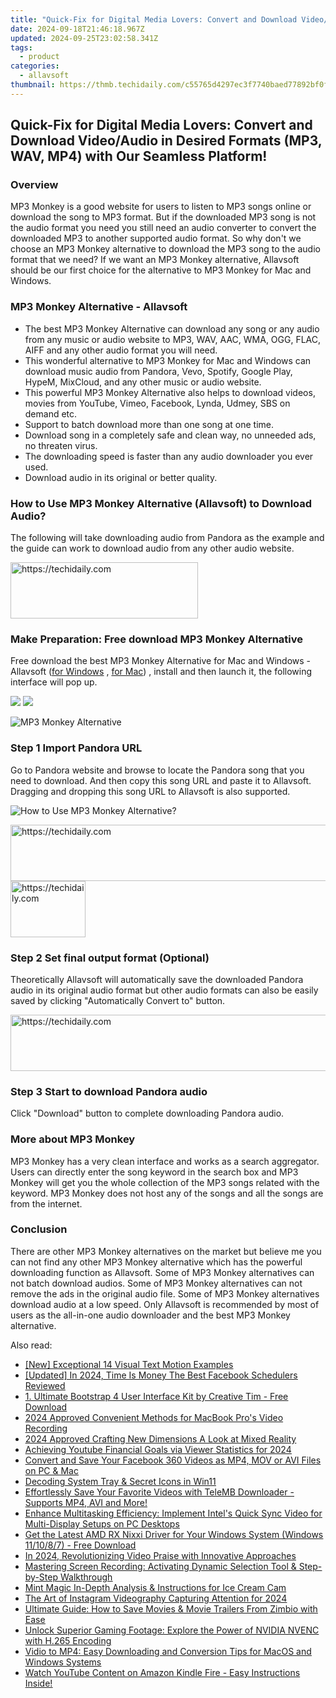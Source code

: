```yaml
---
title: "Quick-Fix for Digital Media Lovers: Convert and Download Video/Audio in Desired Formats (MP3, WAV, MP4) with Our Seamless Platform!"
date: 2024-09-18T21:46:18.967Z
updated: 2024-09-25T23:02:58.341Z
tags:
  - product
categories:
  - allavsoft
thumbnail: https://thmb.techidaily.com/c55765d4297ec3f7740baed77892bf0fb723d7f4075e0073128d68c9a2027591.jpg
---
```


## Quick-Fix for Digital Media Lovers: Convert and Download Video/Audio in Desired Formats (MP3, WAV, MP4) with Our Seamless Platform!

### Overview

MP3 Monkey is a good website for users to listen to MP3 songs online or download the song to MP3 format. But if the downloaded MP3 song is not the audio format you need you still need an audio converter to convert the downloaded MP3 to another supported audio format. So why don't we choose an MP3 Monkey alternative to download the MP3 song to the audio format that we need? If we want an MP3 Monkey alternative, Allavsoft should be our first choice for the alternative to MP3 Monkey for Mac and Windows.

### MP3 Monkey Alternative - Allavsoft

* The best MP3 Monkey Alternative can download any song or any audio from any music or audio website to MP3, WAV, AAC, WMA, OGG, FLAC, AIFF and any other audio format you will need.
* This wonderful alternative to MP3 Monkey for Mac and Windows can download music audio from Pandora, Vevo, Spotify, Google Play, HypeM, MixCloud, and any other music or audio website.
* This powerful MP3 Monkey Alternative also helps to download videos, movies from YouTube, Vimeo, Facebook, Lynda, Udmey, SBS on demand etc.
* Support to batch download more than one song at one time.
* Download song in a completely safe and clean way, no unneeded ads, no threaten virus.
* The downloading speed is faster than any audio downloader you ever used.
* Download audio in its original or better quality.

### How to Use MP3 Monkey Alternative (Allavsoft) to Download Audio?

The following will take downloading audio from Pandora as the example and the guide can work to download audio from any other audio website.

<!-- affiliate ads begin -->
<a href="https://malaysia-healthcare-travel-council.pxf.io/c/5597632/1557746/17382" target="_top" id="1557746">
  <img src="//a.impactradius-go.com/display-ad/17382-1557746" border="0" alt="https://techidaily.com" width="300" height="90"/>
</a>
<img height="0" width="0" src="https://malaysia-healthcare-travel-council.pxf.io/i/5597632/1557746/17382" style="position:absolute;visibility:hidden;" border="0" />
<!-- affiliate ads end -->

### Make Preparation: Free download MP3 Monkey Alternative

Free download the best MP3 Monkey Alternative for Mac and Windows - Allavsoft ([for Windows](https://tools.techidaily.com/allavsoft/products/) , [for Mac](https://tools.techidaily.com/allavsoft/products/)) , install and then launch it, the following interface will pop up.

[![](https://www.allavsoft.com/how-to/../images/how-to/free-download-win.jpg)](https://tools.techidaily.com/allavsoft/products/) [![](https://www.allavsoft.com/how-to/../images/how-to/free-download-mac.jpg)](https://tools.techidaily.com/allavsoft/products/)

![MP3 Monkey Alternative](https://www.allavsoft.com/how-to/../images/allavsoft/screen-shot-600.jpg)

### Step 1 Import Pandora URL

Go to Pandora website and browse to locate the Pandora song that you need to download. And then copy this song URL and paste it to Allavsoft. Dragging and dropping this song URL to Allavsoft is also supported.

![How to Use MP3 Monkey Alternative?](https://www.allavsoft.com/how-to/../images/how-to/download-rtmp-video/download-rtmp-video.jpg)

<!-- affiliate ads begin -->
<a href="https://review-au.sjv.io/c/5597632/2135316/14409" target="_top" id="2135316">
  <img src="//a.impactradius-go.com/display-ad/14409-2135316" border="0" alt="https://techidaily.com" width="728" height="90"/>
</a>
<img height="0" width="0" src="https://review-au.sjv.io/i/5597632/2135316/14409" style="position:absolute;visibility:hidden;" border="0" />
<!-- affiliate ads end -->

<!-- affiliate ads begin -->
<a href="https://bluettifr.pxf.io/c/5597632/2145079/17095" target="_top" id="2145079">
  <img src="//a.impactradius-go.com/display-ad/17095-2145079" border="0" alt="https://techidaily.com" width="120" height="90"/>
</a>
<img height="0" width="0" src="https://bluettifr.pxf.io/i/5597632/2145079/17095" style="position:absolute;visibility:hidden;" border="0" />
<!-- affiliate ads end -->

### Step 2 Set final output format (Optional)

Theoretically Allavsoft will automatically save the downloaded Pandora audio in its original audio format but other audio formats can also be easily saved by clicking "Automatically Convert to" button.

<!-- affiliate ads begin -->
<a href="https://unicoeye.pxf.io/c/5597632/2134233/18498" target="_top" id="2134233">
  <img src="//a.impactradius-go.com/display-ad/18498-2134233" border="0" alt="https://techidaily.com" width="728" height="90"/>
</a>
<img height="0" width="0" src="https://unicoeye.pxf.io/i/5597632/2134233/18498" style="position:absolute;visibility:hidden;" border="0" />
<!-- affiliate ads end -->

### Step 3 Start to download Pandora audio

Click "Download" button to complete downloading Pandora audio.

### More about MP3 Monkey

MP3 Monkey has a very clean interface and works as a search aggregator. Users can directly enter the song keyword in the search box and MP3 Monkey will get you the whole collection of the MP3 songs related with the keyword. MP3 Monkey does not host any of the songs and all the songs are from the internet.

### Conclusion

There are other MP3 Monkey alternatives on the market but believe me you can not find any other MP3 Monkey alternative which has the powerful downloading function as Allavsoft. Some of MP3 Monkey alternatives can not batch download audios. Some of MP3 Monkey alternatives can not remove the ads in the original audio file. Some of MP3 Monkey alternatives download audio at a low speed. Only Allavsoft is recommended by most of users as the all-in-one audio downloader and the best MP3 Monkey alternative.

<ins class="adsbygoogle"
     style="display:block"
     data-ad-format="autorelaxed"
     data-ad-client="ca-pub-7571918770474297"
     data-ad-slot="1223367746"></ins>

<ins class="adsbygoogle"
     style="display:block"
     data-ad-client="ca-pub-7571918770474297"
     data-ad-slot="8358498916"
     data-ad-format="auto"
     data-full-width-responsive="true"></ins>

<span class="atpl-alsoreadstyle">Also read:</span>
<div><ul>
<li><a href="https://some-knowledge.techidaily.com/new-exceptional-14-visual-text-motion-examples/"><u>[New] Exceptional 14 Visual Text Motion Examples</u></a></li>
<li><a href="https://facebook-video-content.techidaily.com/updated-in-2024-time-is-money-the-best-facebook-schedulers-reviewed/"><u>[Updated] In 2024, Time Is Money The Best Facebook Schedulers Reviewed</u></a></li>
<li><a href="https://discover-excellent.techidaily.com/1-ultimate-bootstrap-4-user-interface-kit-by-creative-tim-free-download/"><u>1. Ultimate Bootstrap 4 User Interface Kit by Creative Tim - Free Download</u></a></li>
<li><a href="https://screen-sharing-recording.techidaily.com/2024-approved-convenient-methods-for-macbook-pros-video-recording/"><u>2024 Approved Convenient Methods for MacBook Pro's Video Recording</u></a></li>
<li><a href="https://extra-resources.techidaily.com/2024-approved-crafting-new-dimensions-a-look-at-mixed-reality/"><u>2024 Approved Crafting New Dimensions A Look at Mixed Reality</u></a></li>
<li><a href="https://youtube-blog.techidaily.com/ving-youtube-financial-goals-via-viewer-statistics-for-2024/"><u>Achieving Youtube Financial Goals via Viewer Statistics for 2024</u></a></li>
<li><a href="https://discover-excellent.techidaily.com/convert-and-save-your-facebook-360-videos-as-mp4-mov-or-avi-files-on-pc-and-mac/"><u>Convert and Save Your Facebook 360 Videos as MP4, MOV or AVI Files on PC & Mac</u></a></li>
<li><a href="https://win11-tips.techidaily.com/decoding-system-tray-and-secret-icons-in-win11/"><u>Decoding System Tray & Secret Icons in Win11</u></a></li>
<li><a href="https://discover-excellent.techidaily.com/effortlessly-save-your-favorite-videos-with-telemb-downloader-supports-mp4-avi-and-more/"><u>Effortlessly Save Your Favorite Videos with TeleMB Downloader - Supports MP4, AVI and More!</u></a></li>
<li><a href="https://discover-excellent.techidaily.com/enhance-multitasking-efficiency-implement-intels-quick-sync-video-for-multi-display-setups-on-pc-desktops/"><u>Enhance Multitasking Efficiency: Implement Intel's Quick Sync Video for Multi-Display Setups on PC Desktops</u></a></li>
<li><a href="https://win-amazing.techidaily.com/get-the-latest-amd-rx-nixxi-driver-for-your-windows-system-windows-111087-free-download/"><u>Get the Latest AMD RX Nixxi Driver for Your Windows System (Windows 11/10/8/7) - Free Download</u></a></li>
<li><a href="https://extra-approaches.techidaily.com/in-2024-revolutionizing-video-praise-with-innovative-approaches/"><u>In 2024, Revolutionizing Video Praise with Innovative Approaches</u></a></li>
<li><a href="https://discover-excellent.techidaily.com/mastering-screen-recording-activating-dynamic-selection-tool-and-step-by-step-walkthrough/"><u>Mastering Screen Recording: Activating Dynamic Selection Tool & Step-by-Step Walkthrough</u></a></li>
<li><a href="https://screen-recording.techidaily.com/mint-magic-in-depth-analysis-and-instructions-for-ice-cream-cam/"><u>Mint Magic In-Depth Analysis & Instructions for Ice Cream Cam</u></a></li>
<li><a href="https://instagram-video-recordings.techidaily.com/the-art-of-instagram-videography-capturing-attention-for-2024/"><u>The Art of Instagram Videography Capturing Attention for 2024</u></a></li>
<li><a href="https://discover-excellent.techidaily.com/ultimate-guide-how-to-save-movies-and-movie-trailers-from-zimbio-with-ease/"><u>Ultimate Guide: How to Save Movies & Movie Trailers From Zimbio with Ease</u></a></li>
<li><a href="https://discover-excellent.techidaily.com/unlock-superior-gaming-footage-explore-the-power-of-nvidia-nvenc-with-h265-encoding/"><u>Unlock Superior Gaming Footage: Explore the Power of NVIDIA NVENC with H.265 Encoding</u></a></li>
<li><a href="https://discover-excellent.techidaily.com/vidio-to-mp4-easy-downloading-and-conversion-tips-for-macos-and-windows-systems/"><u>Vidio to MP4: Easy Downloading and Conversion Tips for MacOS and Windows Systems</u></a></li>
<li><a href="https://discover-excellent.techidaily.com/watch-youtube-content-on-amazon-kindle-fire-easy-instructions-inside/"><u>Watch YouTube Content on Amazon Kindle Fire - Easy Instructions Inside!</u></a></li>
</ul></div>

